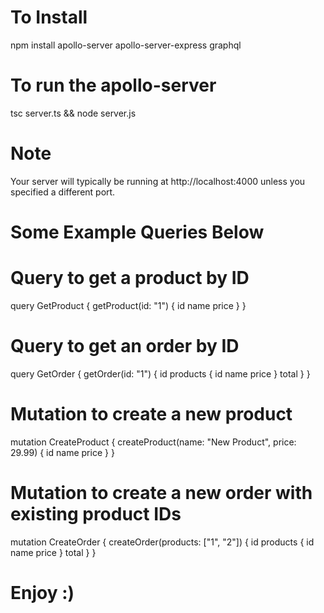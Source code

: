 # To Install
npm install apollo-server apollo-server-express graphql

# To run the apollo-server
tsc server.ts && node server.js

# Note
Your server will typically be running at http://localhost:4000 unless you specified a different port.

# Some Example Queries Below

# Query to get a product by ID
query GetProduct {
  getProduct(id: "1") {
    id
    name
    price
  }
}

# Query to get an order by ID
query GetOrder {
  getOrder(id: "1") {
    id
    products {
      id
      name
      price
    }
    total
  }
}

# Mutation to create a new product
mutation CreateProduct {
  createProduct(name: "New Product", price: 29.99) {
    id
    name
    price
  }
}

# Mutation to create a new order with existing product IDs
mutation CreateOrder {
  createOrder(products: ["1", "2"]) {
    id
    products {
      id
      name
      price
    }
    total
  }
}

# Enjoy :)
